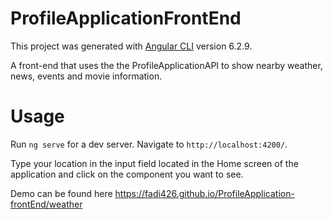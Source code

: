 # ProfileApplicationFrontEnd

This project was generated with [Angular CLI](https://github.com/angular/angular-cli) version 6.2.9.

A front-end that uses the the ProfileApplicationAPI to show nearby weather, news, events and movie information.

# Usage

Run `ng serve` for a dev server. Navigate to `http://localhost:4200/`.

Type your location in the input field located in the Home screen of the application and click on the component you want to see.

Demo can be found here https://fadi426.github.io/ProfileApplication-frontEnd/weather
